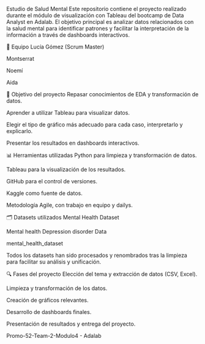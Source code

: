Estudio de Salud Mental
Este repositorio contiene el proyecto realizado durante el módulo de visualización con Tableau del bootcamp de Data Analyst en Adalab. El objetivo principal es analizar datos relacionados con la salud mental para identificar patrones y facilitar la interpretación de la información a través de dashboards interactivos.

👥 Equipo
Lucía Gómez (Scrum Master)

Montserrat

Noemí

Aida

🧠 Objetivo del proyecto
Repasar conocimientos de EDA y transformación de datos.

Aprender a utilizar Tableau para visualizar datos.

Elegir el tipo de gráfico más adecuado para cada caso, interpretarlo y explicarlo.

Presentar los resultados en dashboards interactivos.

📊 Herramientas utilizadas
Python para limpieza y transformación de datos.

Tableau para la visualización de los resultados.

GitHub para el control de versiones.

Kaggle como fuente de datos.

Metodología Agile, con trabajo en equipo y dailys.

🗂️ Datasets utilizados
Mental Health Dataset

Mental health Depression disorder Data

mental_health_dataset

Todos los datasets han sido procesados y renombrados tras la limpieza para facilitar su análisis y unificación.

🔍 Fases del proyecto
Elección del tema y extracción de datos (CSV, Excel).

Limpieza y transformación de los datos.

Creación de gráficos relevantes.

Desarrollo de dashboards finales.

Presentación de resultados y entrega del proyecto.

Promo-52-Team-2-Modulo4 - Adalab
